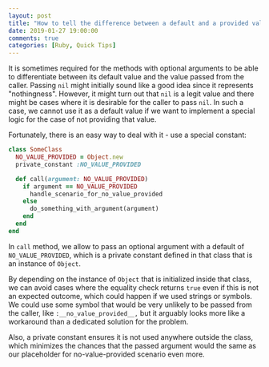 ```yaml
---
layout: post
title: "How to tell the difference between a default and a provided value for optional arguments in Ruby?"
date: 2019-01-27 19:00:00
comments: true
categories: [Ruby, Quick Tips]
---
```


It is sometimes required for the methods with optional arguments to be able to differentiate between its default value and the value passed from the caller. Passing `nil` might initially sound like a good idea since it represents "nothingness". However, it might turn out that `nil` is a legit value and there might be cases where it is desirable for the caller to pass `nil`. In such a case, we cannot use it as a default value if we want to implement a special logic for the case of not providing that value.

Fortunately, there is an easy way to deal with it - use a special constant:

``` rb
class SomeClass
  NO_VALUE_PROVIDED = Object.new
  private_constant :NO_VALUE_PROVIDED

  def call(argument: NO_VALUE_PROVIDED)
    if argument == NO_VALUE_PROVIDED
      handle_scenario_for_no_value_provided
    else
      do_something_with_argument(argument)
    end
  end
end
```

In `call` method, we allow to pass an optional argument with a default of `NO_VALUE_PROVIDED`, which is a private constant defined in that class that is an instance of `Object`.

By depending on the instance of `Object` that is initialized inside that class, we can avoid cases where the equality check returns `true` even if this is not an expected outcome, which could happen if we used strings or symbols. We could use some symbol that would be very unlikely to be passed from the caller, like `:__no_value_provided__,` but it arguably looks more like a workaround than a dedicated solution for the problem.

Also, a private constant ensures it is not used anywhere outside the class, which minimizes the chances that the passed argument would the same as our placeholder for no-value-provided scenario even more.
